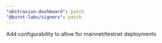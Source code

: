 ```yaml
---
"abstraxion-dashboard": patch
"@burnt-labs/signers": patch
---
```


Add configurability to allow for mainnet/testnet deployments
